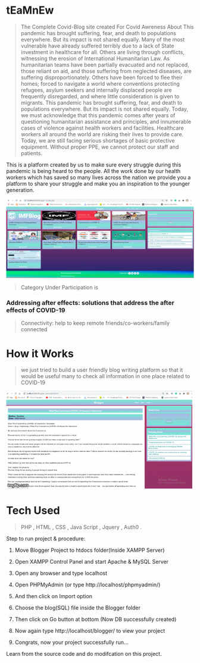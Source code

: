 # tEaMnEw
> The Complete Covid-Blog site created For Covid Awreness 
> About
This pandemic has brought suffering, fear, and death to populations everywhere. But its impact is not shared equally. Many of the most vulnerable have already suffered terribly due to a lack of State investment in healthcare for all. Others are living through conflicts, witnessing the erosion of International Humanitarian Law. As humanitarian teams have been partially evacuated and not replaced, those reliant on aid, and those suffering from neglected diseases, are suffering disproportionately. Others have been forced to flee their homes; forced to navigate a world where conventions protecting refugees, asylum seekers and internally displaced people are frequently disregarded, and where little consideration is given to migrants. This pandemic has brought suffering, fear, and death to populations everywhere. But its impact is not shared equally. Today, we must acknowledge that this pandemic comes after years of questioning humanitarian assistance and principles, and innumerable cases of violence against health workers and facilities. 
Healthcare workers all around the world are risking their lives to provide care. Today, we are still facing serious shortages of basic protective equipment. Without proper PPE, we cannot protect our staff and patients.

This is a platform created by us to make sure every struggle during this pandemic is being heard to the people. All the work done by our health workers which has saved so many lives across the nation we provide you a platform to share your struggle and make you an inspiration to the younger generation.

![](images/index.png)

> Category Under Participation is
### Addressing after effects: solutions that address the after effects of COVID-19
> Connectivity: help to keep remote friends/co-workers/family connected

# How it Works
> we just tried to build a user friendly blog writing platform so that it would be useful many to check all information in one place related to COVID-19

![](images/post.gif)

# Tech Used 
> PHP , HTML , CSS , Java Script , Jquery , Auth0 .

Step to run project & procedure:

1) Move Blogger Project to htdocs folder(Inside XAMPP Server)

2) Open XAMPP Control Panel and start Apache & MySQL Server

3) Open any browser and type localhost

4) Open PHPMyAdmin (or type http://localhost/phpmyadmin/)

5)  And then click on Import option

6) Choose the blog(SQL) file inside the Blogger folder

7) Then click on Go button at bottom (Now DB successfully created)

8) Now again type http://localhost/blogger/ to view your project

9) Congrats, now your project successfully run... 		

Learn from the source code and do modifcation on this project.
